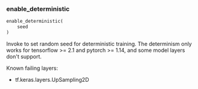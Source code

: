 

### enable_deterministic
```python
enable_deterministic(
	seed
)
```
Invoke to set random seed for deterministic training. The determinism only works for tensorflow >= 2.1 and
pytorch >= 1.14, and some model layers don't support.

Known failing layers:
* tf.keras.layers.UpSampling2D